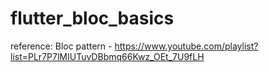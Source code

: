 # flutter_bloc_basics


reference:
Bloc pattern - https://www.youtube.com/playlist?list=PLr7P7lMIUTuvDBbmq66Kwz_OEt_7U9fLH